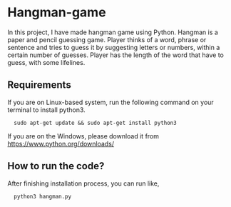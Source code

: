 # Hangman-game


In this project, I have made hangman game using Python. Hangman is a paper and pencil guessing game. Player thinks of a word, phrase or sentence and tries to guess it by suggesting letters or numbers, within a certain number of guesses. Player has the length of the word that have to guess, with some lifelines.


## Requirements

If you are on Linux-based system, run the following command on your terminal to install python3.

      sudo apt-get update && sudo apt-get install python3

If you are on the Windows, please download it from https://www.python.org/downloads/

## How to run the code?

After finishing installation process, you can run like,

      python3 hangman.py
